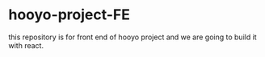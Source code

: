 # hooyo-project-FE
this repository is for front end of hooyo project and we are going to build it with react.
